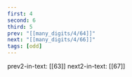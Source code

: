 ```yaml
---
first: 4
second: 6
third: 5
prev: "[[many_digits/4/64]]"
next: "[[many_digits/4/66]]"
tags: [odd]
---
```

prev2-in-text: [[63]]
next2-in-text: [[67]]
